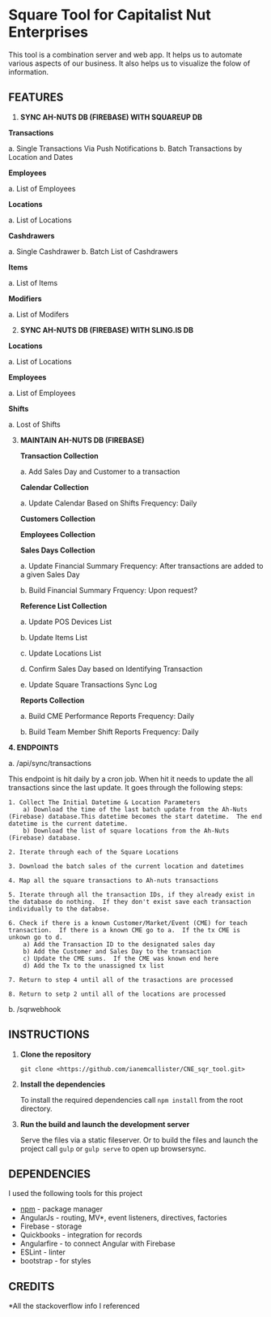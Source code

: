# Square Tool for Capitalist Nut Enterprises

This tool is a combination server and web app.  It helps us to automate various aspects of our business.  It also helps us to visualize the folow of information.

## FEATURES

1. **SYNC AH-NUTS DB (FIREBASE) WITH SQUAREUP DB**

**Transactions**

a. Single Transactions Via Push Notifications
b. Batch Transactions by Location and Dates

**Employees**

a. List of Employees

**Locations**

a. List of Locations

**Cashdrawers**

a. Single Cashdrawer
b. Batch List of Cashdrawers

**Items**

a. List of Items

**Modifiers**

a. List of Modifers

2. **SYNC AH-NUTS DB (FIREBASE) WITH SLING.IS DB**
	
**Locations**

a. List of Locations

**Employees**

a. List of Employees

**Shifts**

a. Lost of Shifts

3. **MAINTAIN AH-NUTS DB (FIREBASE)**

	**Transaction Collection**

	a. Add Sales Day and Customer to a transaction

	**Calendar Collection**

	a. Update Calendar Based on Shifts
		Frequency: Daily

	**Customers Collection**
	
	**Employees Collection**
	
	**Sales Days Collection**

	a. Update Financial Summary
		Frequency: After transactions are added to a given Sales Day

	b. Build Financial Summary
		Frquency: Upon request?

	**Reference List Collection**

	a. Update POS Devices List

	b. Update Items List

	c. Update Locations List

	d. Confirm Sales Day based on Identifying Transaction

	e. Update Square Transactions Sync Log

	**Reports Collection**

	a. Build CME Performance Reports
		Frequency: Daily

	b. Build Team Member Shift Reports
		Frequency: Daily

**4. ENDPOINTS**

a. /api/sync/transactions

This endpoint is hit daily by a cron job.  When hit it needs to update the all transactions since the last update. It goes through the following steps:

	1. Collect The Initial Datetime & Location Parameters
		a) Download the time of the last batch update from the Ah-Nuts (Firebase) database.This datetime becomes the start datetime.  The end datetime is the current datetime.
		b) Download the list of square locations from the Ah-Nuts (Firebase) database.
	
	2. Iterate through each of the Square Locations

	3. Download the batch sales of the current location and datetimes

	4. Map all the square transactions to Ah-nuts transactions

	5. Iterate through all the transaction IDs, if they already exist in the database do nothing.  If they don't exist save each transaction individually to the databse.

	6. Check if there is a known Customer/Market/Event (CME) for teach transaction.  If there is a known CME go to a.  If the tx CME is unkown go to d.
		a) Add the Transaction ID to the designated sales day
		b) Add the Customer and Sales Day to the transaction
		c) Update the CME sums.  If the CME was known end here
		d) Add the Tx to the unassigned tx list

	7. Return to step 4 until all of the trasactions are processed

	8. Return to setp 2 until all of the locations are processed

b. /sqrwebhook

## INSTRUCTIONS
1. **Clone the repository**

	`git clone <https://github.com/ianemcallister/CNE_sqr_tool.git>`

2. **Install the dependencies**
	
	To install the required dependencies call `npm install` from the root directory.

3. **Run the build and launch the development server**

	Serve the files via a static fileserver.  Or to build the files and launch the project call `gulp` or `gulp serve` to open up browsersync.

## DEPENDENCIES
I used the following tools for this project

* [npm](https://www.npmjs.com/package/npm) - package manager
* AngularJs - routing, MV*, event listeners, directives, factories
* Firebase - storage
* Quickbooks - integration for records
* Angularfire - to connect Angular with Firebase
* ESLint - linter
* bootstrap - for styles

## CREDITS
*All the stackoverflow info I referenced
